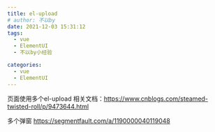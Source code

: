 ```yaml
---
title: el-upload
# author: 不以by
date: 2021-12-03 15:31:12
tags: 
  - vue
  - ElementUI
  - 不以by小经验

categories: 
  - vue
  - ElementUI
---
```


页面使用多个el-upload
相关文档：https://www.cnblogs.com/steamed-twisted-roll/p/9473644.html


多个弹窗
https://segmentfault.com/a/1190000040119048